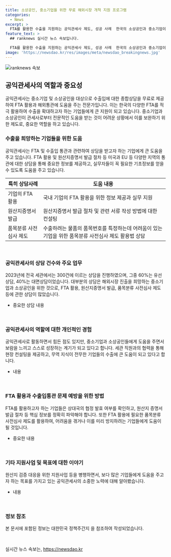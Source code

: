 ```yaml
---
title: 소상공인, 중소기업을 위한 무료 해외시장 개척 지원 프로그램
categories:
  - News
excerpt: >
  FTA를 활용한 수출을 지원하는 공익관세사 제도, 성공 사례  한국의 소상공인과 중소기업이 FTA를 활용한 수출을 할 수 있도록 공익관세사가 무료 상담을 지원하고 있다. A업체는 헝가리와의 수출 계약을 성사시키고, H사는 EU에 해조류 단백질 셰이크를 수출함으로써 성공을 거뒀다. 2015년 시작된 공익관세사 제도는 한중 FTA 발효 이후 엄청난 성과를 거두었으며, 향후에도 더 많은 중소기업과 소상공인들이 FTA를 적극적으로 활용할 수 있도록 노력할 필요가 있다.
feature_text: >
  ## ranknews 실시간 뉴스 속보입니다.

  FTA를 활용한 수출을 지원하는 공익관세사 제도, 성공 사례  한국의 소상공인과 중소기업이 FTA를 활용한 수출을 할 수 있도록 공익관세사가 무료 상담을 지원하고 있다. A업체는 헝가리와의 수출 계약을 성사시키고, H사는 EU에 해조류 단백질 셰이크를 수출함으로써 성공을 거뒀다. 2015년 시작된 공익관세사 제도는 한중 FTA 발효 이후 엄청난 성과를 거두었으며, 향후에도 더 많은 중소기업과 소상공인들이 FTA를 적극적으로 활용할 수 있도록 노력할 필요가 있다.
image: 'https://newsdao.kr/res/images/meta/newsdao_breakingnews.jpg'
---
```


<p><img src="https://newsdao.kr/res/images/meta/newsdao_breakingnews.jpg" alt="ranknews 속보" /></p>

<h2 data-ke-size="size26">공익관세사의 역할과 중요성</h2>

<p data-ke-size="size16">공익관세사는 중소기업 및 소상공인을 대상으로 수출입에 대한 종합상담을 무료로 제공하여 FTA 활용과 해외통관에 도움을 주는 전문가입니다. 이는 한국의 다양한 FTA를 적극 활용하여 수출을 확대하고자 하는 기업들에게 큰 지원이 되고 있습니다. 중소기업과 소상공인이 관세사로부터 전문적인 도움을 받는 것이 어려운 상황에서 이를 보완하기 위한 제도로, 중요한 역할을 하고 있습니다.</p>

<h3 data-ke-size="size24">수출을 희망하는 기업들을 위한 도움</h3>

<p data-ke-size="size16">공익관세사는 FTA 및 수출입 통관과 관련하여 상담을 받고자 하는 기업에게 큰 도움을 주고 있습니다. FTA 활용 및 원산지증명서 발급 절차 등 미국과 EU 등 다양한 지역의 통관에 대한 상담을 통해 중요한 정보를 제공하고, 실무자들이 꼭 필요한 기초정보를 얻을 수 있도록 도움을 주고 있습니다.</p>

<table>
<thead>
<tr>
<th style="text-align: center;">특히 상담사례</th>
<th style="text-align: center;">도움 내용</th>
</tr>
</thead>
<tbody>
<tr>
<td style="text-align: left;">기업의 FTA 활용</td>
<td style="text-align: left;">국내 기업의 FTA 활용을 위한 정보 제공과 실무 지원</td>
</tr>
<tr>
<td style="text-align: left;">원산지증명서 발급</td>
<td style="text-align: left;">원산지증명서 발급 절차 및 관련 서류 작성 방법에 대한 컨설팅</td>
</tr>
<tr>
<td style="text-align: left;">품목분류 사전심사 제도</td>
<td style="text-align: left;">수출하려는 물품의 품목번호를 특정하는데 어려움이 있는 기업을 위한 품목분류 사전심사 제도 활용법 상담</td>
</tr>
</tbody>
</table>

<p data-ke-size="size16">&nbsp;</p>

<h3 data-ke-size="size24">공익관세사의 상담 건수와 주요 업무</h3>

<p data-ke-size="size16">2023년에 전국 세관에서는 300건에 이르는 상담을 진행하였으며, 그중 60%는 유선상담, 40%는 대면상담이었습니다. 대부분의 상담은 해외시장 진출을 희망하는 중소기업과 소상공인을 위한 것으로, FTA 활용, 원산지증명서 발급, 품목분류 사전심사 제도 등에 관한 상담이 많았습니다.</p>

<ul>
<li>중요한 상담 내용</li>
</ul>

<p data-ke-size="size16">&nbsp;</p>

<h3 data-ke-size="size24">공익관세사의 역할에 대한 개인적인 경험</h3>

<p data-ke-size="size16">공익관세사로 활동하면서 힘든 점도 있지만, 중소기업과 소상공인들에게 도움을 주면서 보람을 느끼고 스스로 성장하는 계기가 되고 있다고 합니다. 세관 직원과의 협력을 통해 현장 컨설팅을 제공하고, 무역 지식이 전무한 기업들의 수출에 큰 도움이 되고 있다고 합니다.</p>

<ul>
<li>내용</li>
</ul>

<p data-ke-size="size16">&nbsp;</p>

<h3 data-ke-size="size24">FTA 활용과 수출입통관 문제 예방을 위한 방법</h3>

<p data-ke-size="size16">FTA를 활용하고자 하는 기업들은 상대국의 협정 발효 여부를 확인하고, 원산지 증명서 발급 절차 등 핵심 정보를 정확히 파악해야 합니다. 또한 FTA 활용에 필요한 품목분류 사전심사 제도를 활용하여, 어려움을 겪거나 이를 미리 방지하려는 기업들에게 도움이 될 것입니다.</p>

<ul>
<li>중요한 내용</li>
</ul>

<p data-ke-size="size16">&nbsp;</p>

<h3 data-ke-size="size24">기타 지원사업 및 목표에 대한 이야기</h3>

<p data-ke-size="size16">원산지 검증 대응을 위한 지원사업 등을 병행하면서, 보다 많은 기업들에게 도움을 주고자 하는 목표를 가지고 있는 공익관세사의 소중한 노력에 대해 알아봤습니다.</p>

<ul>
<li>내용</li>
</ul>

<p data-ke-size="size16">&nbsp;</p>

<h3 data-ke-size="size24">정보 참조</h3>

<p data-ke-size="size16">본 문서에 포함된 정보는 대한민국 정책주간지 <K-공감>을 참조하여 작성되었습니다.</p>

<p data-ke-size="size16">&nbsp;</p>
실시간 뉴스 속보는, <a href="https://newsdao.kr" rel="dofollow">https://newsdao.kr</a>



